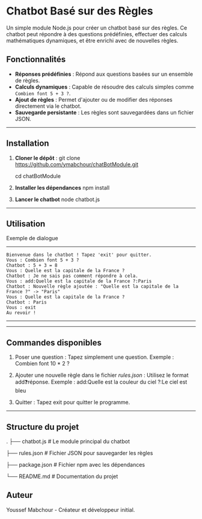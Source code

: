 # Chatbot Basé sur des Règles

Un simple module Node.js pour créer un chatbot basé sur des règles. Ce chatbot peut répondre à des questions prédéfinies, effectuer des calculs mathématiques dynamiques, et être enrichi avec de nouvelles règles.

## Fonctionnalités

- **Réponses prédéfinies** : Répond aux questions basées sur un ensemble de règles.
- **Calculs dynamiques** : Capable de résoudre des calculs simples comme `Combien font 5 + 3 ?`.
- **Ajout de règles** : Permet d'ajouter ou de modifier des réponses directement via le chatbot.
- **Sauvegarde persistante** : Les règles sont sauvegardées dans un fichier JSON.

---

## Installation

1. **Cloner le dépôt** :
   git clone https://github.com/ymabchour/chatBotModule.git

   cd chatBotModule
   
3.  **Installer les dépendances**
    npm install
   
4.  **Lancer le chatbot**
    node chatbot.js
    
----

## Utilisation
Exemple de dialogue
************
    Bienvenue dans le chatbot ! Tapez 'exit' pour quitter.
    Vous : Combien font 5 + 3 ?
    Chatbot : 5 + 3 = 8
    Vous : Quelle est la capitale de la France ?
    Chatbot : Je ne sais pas comment répondre à cela.
    Vous : add:Quelle est la capitale de la France ?:Paris
    Chatbot : Nouvelle règle ajoutée : "Quelle est la capitale de la France ?" -> "Paris"
    Vous : Quelle est la capitale de la France ?
    Chatbot : Paris
    Vous : exit
    Au revoir !
*************

----
## Commandes disponibles
1. Poser une question : Tapez simplement une question. Exemple :
   Combien font 10 * 2 ?

2. Ajouter une nouvelle règle dans le fichier *rules.json* : Utilisez le format add:question:réponse. Exemple :
  add:Quelle est la couleur du ciel ?:Le ciel est bleu

3. Quitter : Tapez exit pour quitter le programme.

----
## Structure du projet
.
├── chatbot.js       # Le module principal du chatbot

├── rules.json       # Fichier JSON pour sauvegarder les règles

├── package.json     # Fichier npm avec les dépendances

└── README.md        # Documentation du projet

## Auteur
Youssef Mabchour - Créateur et développeur initial.

